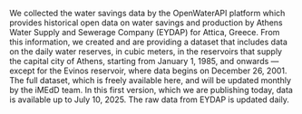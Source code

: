 We collected the water savings data by the OpenWaterAPI platform which provides historical open data on water savings and production by Athens Water Supply and Sewerage Company (EYDAP) for Attica, Greece. 
From this information, we created and are providing a dataset that includes data on the daily water reserves, in cubic meters, in the reservoirs that supply the capital city of Athens, 
starting from January 1, 1985, and onwards — except for the Evinos reservoir, where data begins on December 26, 2001. The full dataset, which is freely available here, and will be updated monthly by the iMEdD team. 
In this first version, which we are publishing today, data is available up to July 10, 2025. The raw data from EYDAP is updated daily. 
